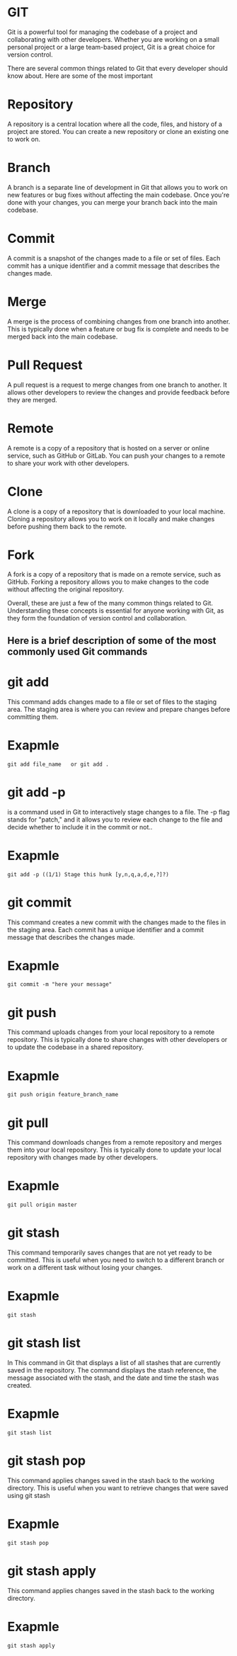 # GIT
 Git is a powerful tool for managing the codebase of a project and collaborating with other developers. Whether you are working on a small personal project or a large team-based project, Git is a great choice for version control.


 There are several common things related to Git that every developer should know about. Here are some of the most important 

# Repository
A repository is a central location where all the code, files, and history of a project are stored. You can create a new repository or clone an existing one to work on.

# Branch 
A branch is a separate line of development in Git that allows you to work on new features or bug fixes without affecting the main codebase. Once you're done with your changes, you can merge your branch back into the main codebase.

# Commit  
A commit is a snapshot of the changes made to a file or set of files. Each commit has a unique identifier and a commit message that describes the changes made.

# Merge 
A merge is the process of combining changes from one branch into another. This is typically done when a feature or bug fix is complete and needs to be merged back into the main codebase.

# Pull Request 
A pull request is a request to merge changes from one branch to another. It allows other developers to review the changes and provide feedback before they are merged.

# Remote 
A remote is a copy of a repository that is hosted on a server or online service, such as GitHub or GitLab. You can push your changes to a remote to share your work with other developers.

# Clone 
A clone is a copy of a repository that is downloaded to your local machine. Cloning a repository allows you to work on it locally and make changes before pushing them back to the remote.

# Fork 
A fork is a copy of a repository that is made on a remote service, such as GitHub. Forking a repository allows you to make changes to the code without affecting the original repository.

Overall, these are just a few of the many common things related to Git. Understanding these concepts is essential for anyone working with Git, as they form the foundation of version control and collaboration.



## Here is a brief description of some of the most commonly used Git commands 

# git add 
This command adds changes made to a file or set of files to the staging area. The staging area is where you can review and prepare changes before committing them.

 # Exapmle

    git add file_name   or git add .

# git add -p
is a command used in Git to interactively stage changes to a file. The -p flag stands for "patch," and it allows you to review each change to the file and decide whether to include it in the commit or not..

 # Exapmle

    git add -p ((1/1) Stage this hunk [y,n,q,a,d,e,?]?)

# git commit 
This command creates a new commit with the changes made to the files in the staging area. Each commit has a unique identifier and a commit message that describes the changes made.

 # Exapmle

    git commit -m "here your message"

# git push
This command uploads changes from your local repository to a remote repository. This is typically done to share changes with other developers or to update the codebase in a shared repository.

 # Exapmle

    git push origin feature_branch_name

# git pull
This command downloads changes from a remote repository and merges them into your local repository. This is typically done to update your local repository with changes made by other developers.

 # Exapmle

    git pull origin master

# git stash
This command temporarily saves changes that are not yet ready to be committed. This is useful when you need to switch to a different branch or work on a different task without losing your changes.

 # Exapmle

    git stash

# git stash list
In This command in Git that displays a list of all stashes that are currently saved in the repository. The command displays the stash reference, the message associated with the stash, and the date and time the stash was created.

 # Exapmle

    git stash list

# git stash pop
This command applies changes saved in the stash back to the working directory. This is useful when you want to retrieve changes that were saved using git stash

 # Exapmle

    git stash pop

# git stash apply
This command applies changes saved in the stash back to the working directory.

 # Exapmle

    git stash apply




